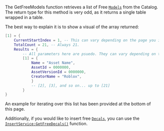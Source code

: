 The GetFreeModels function retrieves a list of Free [`Models`](https://create.roblox.com/docs/reference/engine/classes/Model)
from the Catalog. The return type for this method is very odd, as it
returns a single table wrapped in a table.

The best way to explain it is to show a visual of the array returned:
```lua
[1] = {
	CurrentStartIndex = 1, -- This can vary depending on the page you input.
	TotalCount = 21, -- Always 21.
	Results = {
		-- All parameters here are psuedo. They can vary depending on the asset.
		[1] = {
			Name = "Asset Name",
			AssetId = 0000000,
			AssetVersionId = 0000000,
			CreatorName = "Roblox",
    		}
    		-- [2], [3], and so on... up to [21]
    	}
}
```

An example for iterating over this list has been provided at the bottom of
this page.

Additionally, if you would like to insert free [`Decals`](https://create.roblox.com/docs/reference/engine/classes/Decal), you
can use the [`InsertService:GetFreeDecals()`](https://create.roblox.com/docs/reference/engine/classes/InsertService#GetFreeDecals) function.